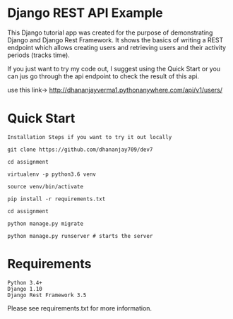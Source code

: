 # Django REST API Example

This Django tutorial app was created for the purpose of demonstrating Django and Django Rest Framework. It shows the basics of writing a REST endpoint which allows creating users and retrieving users and their activity periods (tracks time).

If you just want to try my code out, I suggest using the Quick Start or you can jus go through the api endpoint to check the result of this api.

use this link-> http://dhananjayverma1.pythonanywhere.com/api/v1/users/


# Quick Start
``` 
Installation Steps if you want to try it out locally

git clone https://github.com/dhananjay709/dev7

cd assignment

virtualenv -p python3.6 venv 

source venv/bin/activate

pip install -r requirements.txt

cd assignment

python manage.py migrate

python manage.py runserver # starts the server 
 ```
# Requirements

    Python 3.4+
    Django 1.10
    Django Rest Framework 3.5

Please see requirements.txt for more information.
